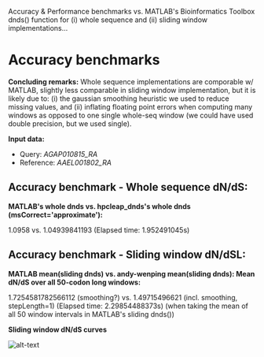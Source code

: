 
Accuracy & Performance benchmarks vs. MATLAB's Bioinformatics Toolbox dnds() function for (i) whole sequence and (ii) sliding window implementations...

# Accuracy benchmarks

**Concluding remarks:** Whole sequence implementations are comporable w/ MATLAB, slightly less comparable in sliding window implementation, but it is likely due to: (i) the gaussian smoothing heuristic we used to reduce missing values, and (ii) inflating floating point errors when computing many windows as opposed to one single whole-seq window (we could have used double precision, but we used single).

**Input data:** 
 - Query: *AGAP010815_RA*
 - Reference: *AAEL001802_RA* 

## Accuracy  benchmark - Whole sequence dN/dS:

**MATLAB's whole dnds vs. hpcleap_dnds's whole dnds (msCorrect='approximate'):** 

1.0958 vs. 1.04939841193 (Elapsed time: 1.952491045s)

## Accuracy  benchmark - Sliding window dN/dSL:

**MATLAB mean(sliding dnds) vs. andy-wenping mean(sliding dnds): Mean dN/dS over all 50-codon long windows:**

1.7254581782566112 (smoothing?) vs. 1.49715496621 (incl. smoothing, stepLength=1) (Elapsed time: 2.29854488373s) (when taking the mean of all 50 window intervals in MATLAB's sliding dnds())

**Sliding window dN/dS curves**

![alt-text](https://github.com/a1ultima/hpcleap_dnds/blob/master/py/data/matlab_benchmark_sliding.png "sliding window curves vs. MATLAB")
 


